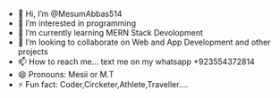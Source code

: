 - 👋 Hi, I’m @MesumAbbas514
- 👀 I’m interested in programming
- 🌱 I’m currently learning MERN Stack Devolopment
- 💞️ I’m looking to collaborate on Web and App Development and other projects
- 📫 How to reach me... text me on my whatsapp +923554372814
- 😄 Pronouns: Mesii or M.T
- ⚡ Fun fact: Coder,Circketer,Athlete,Traveller....

<!---
MesumAbbas514/MesumAbbas514 is a ✨ special ✨ repository because its `README.md` (this file) appears on your GitHub profile.
You can click the Preview link to take a look at your changes.
--->
